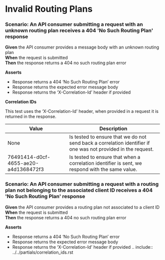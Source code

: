 # Invalid Routing Plans


### Scenario: An API consumer submitting a request with an unknown routing plan         receives a 404 'No Such Routing Plan' response

**Given** the API consumer provides a message body with an unknown routing plan
<br/>
**When** the request is submitted
<br/>
**Then** the response returns a 404 no such routing plan error
<br/>

**Asserts**
- Response returns a 404 ‘No Such Routing Plan’ error
- Response returns the expected error message body
- Response returns the ‘X-Correlation-Id’ header if provided

**Correlation IDs**

This test uses the ‘X-Correlation-Id’ header, when provided in a request it is returned in the response.

| Value                                | Description                                                                                                   |
|--------------------------------------|---------------------------------------------------------------------------------------------------------------|
| None                                 | Is tested to ensure that we do not send back a correlation identifier if one was not provided in the request. |
| 76491414-d0cf-4655-ae20-a4d1368472f3 | Is tested to ensure that when a correlation identifier is sent, we respond with the same value.               |


### Scenario: An API consumer submitting a request with a routing plan         not belonging to the associated client ID receives a 404 'No Such Routing Plan' response

**Given** the API consumer provides a routing plan not associated to a client ID
<br/>
**When** the request is submitted
<br/>
**Then** the response returns a 404 no such routing plan error
<br/>

**Asserts**
- Response returns a 404 ‘No Such Routing Plan’ error
- Response returns the expected error message body
- Response returns the ‘X-Correlation-Id’ header if provided
.. include:: ../../partials/correlation_ids.rst
